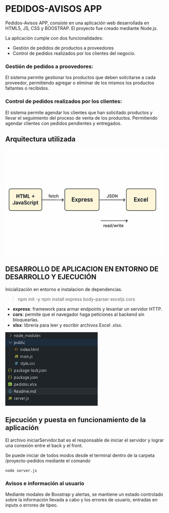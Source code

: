 # PEDIDOS-AVISOS APP #

Pedidos-Avisos APP, consiste en una aplicación web desarrollada en HTML5, JS, CSS y BOOSTRAP. El proyecto fue creado mediante Node.js.

La aplicación cumple con dos funcionalidades:

- Gestión de pedidos de productos a proveedores
- Control de pedidos realizados por los clientes del negocio.

### Gestión de pedidos a proovedores: ###

El sistema permite gestionar los productos que deben solicitarse a cada proveedor, permitiendo agregar o eliminar de los mismos los productos faltantes o recibidos.


### Control de pedidos realizados por los clientes: ###

El sistema permite agendar los clientes que han solicitado productos y llevar el seguimiento del proceso de venta de los productos. Permitiendo agendar clientes con pedidos pendientes y entregados.


## Arquitectura utilizada ##

![arquitectura-front-back](arquitectura.png)


## DESARROLLO DE APLICACION EN ENTORNO DE DESARROLLO Y EJECUCIÓN ##

Inicialización en entorno e instalacion de dependencias.

>npm init -y
>npm install express body-parser exceljs cors  

- **express**: framework para armar endpoints y levantar un servidor HTTP.
- **cors**: permite que el navegador haga peticiones al backend sin bloquearlas.
- **xlsx**: librería para leer y escribir archivos Excel .xlsx.

![estructura_proyecto-pedidos](raiz.png)


## Ejecución y puesta en funcionamiento de la aplicación ##

El archivo iniciarServidor.bat es el responsable de iniciar el servidor y lograr una conexión entre el back y el front.

Se puede iniciar de todos modos desde el terminal dentro de la carpeta /proyecto-pedidos mediante el comando

    node server.js


### Avisos e información al usuario ###

Mediante modales de Boostrap y alertas, se mantiene un estado controlado sobre la información llevada a cabo y los errores de usuario, entradas en inputs o errores de tipeo.



